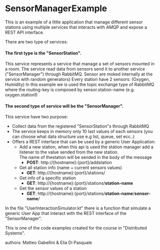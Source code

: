 # SensorManagerExample


This is an example of a little application that manage different sensor stations using multiple services that interacts with AMQP and expose a REST API interface.  

There are two type of services:

#### The first type is the "SensorStation".  
  This service represents a service that manage a set of sensors mounted in a room.
  The service read data from sensors send it to another service ("SensorManager") through RabbitMQ. 
  Sensor are moked internally at the service with random generators)
  Every station have 2 sensors:  (Oxygen, Humidity)
  In this example we is used the topic exchange type of RabbitMQ where the routing-key is composed by sensor.station-name (e.g. oxygen.station1)
  
#### The second type of service will be the "SensorManager".
  This service have two purpose:
    
 - Collect data from the registered "SensorStation"s through RabbitMQ
 - The service keeps in memory only 10 last values of each sensors (you can choose what data structure use e.g list, queue, set ecc..)
 - Offers a REST interface that can be used by a generic User Application:
    -  Add a new station, when this api is used the station manager add a listener to the value sended from the new station.  
    The name of thestation will be sended in the body of the message
        - **POST**: http://{hostname}:{port}/addstation 
    - Get all station info (name + current sensors values)
        - **GET**: http://{hostname}:{port}/stations/
    - Get info of a specific station
        - **GET**: http://{hostname}:{port}/stations/**station-name**
    - Get the sensor values of a station
        - **GET**: http://{hostname}:{port}/stations/**station-name**/**sensor-name**/ 
    
    
    
In the file "UserInteractionSimulator.kt" there is a function that simulate a generic User App that interact with the REST interface of the "SensorManager".    

This is one of the code examples created for the course in "Distributed Systems".

authors: Matteo Gabellini & Elia Di Pasquale